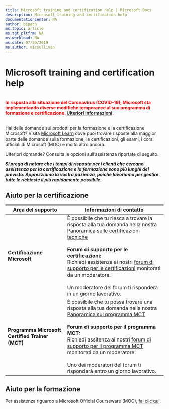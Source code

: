```yaml
---
title: Microsoft training and certification help | Microsoft Docs
description: Microsoft training and certification help
documentationcenter: NA
author: bipach
ms.topic: article
ms.tgt_pltfrm: NA
ms.workload: NA
ms.date: 07/30/2019
ms.author: micsullivan
---
```

# Microsoft training and certification help

<div style='color&#58; red;'><strong><font color="red"><br/>In risposta alla situazione del Coronavirus (COVID-19), Microsoft sta implementando diverse modifiche temporanee al suo programma di formazione e certificazione. <a href='/learn/certifications/posts/an-important-update-on-microsoft-training-and-certification'>Ulteriori informazioni</a>.</font></strong><br/><br/></div>

Hai delle domande sui prodotti per la formazione e la certificazione Microsoft? Visita [Microsoft Learn](/learn/certifications/) dove puoi trovare risposte alla maggior parte delle domande sulla formazione, le certificazioni, gli esami, i corsi ufficiali di Microsoft (MOC) e molto altro ancora.

Ulteriori domande? Consulta le opzioni sull’assistenza riportate di seguito.

***Si prega di notare che i tempi di risposta per i clienti che cercano assistenza per la certificazione e la formazione sono più lunghi del previsto. Apprezziamo la vostra pazienza, poiché lavoriamo per gestire tutte le richieste il più rapidamente possibile.***

## Aiuto per la certificazione

| Area del supporto | Informazioni di contatto |
| ------------- | --- |
| **Certificazione Microsoft** | È possibile che tu riesca a trovare la risposta alla tua domanda nella nostra [Panoramica sulle certificazioni tecniche](/learn/certifications/) <br/><br/>  **Forum di supporto per le certificazioni:** <br/>Richiedi assistenza ai nostri [forum di supporto per le certificazioni](https://aka.ms/MCPForum) monitorati da un moderatore.<br/><br/>  Un moderatore del forum ti risponderà in un giorno lavorativo. |
| **Programma Microsoft Certified Trainer (MCT)** | È possibile che tu possa trovare una risposta alla tua domanda nella nostra [Panoramica sul programma MCT](/learn/certifications/mct-certification)<br/><br/>  **Forum di supporto per il programma MCT:** <br/> Richiedi assitenza ai nostri [forum di supporto per il programma MCT](https://aka.ms/MCTForum) monitorati da un moderatore.<br/><br/> Uno dei moderatori del forum ti risponderà entro un giorno lavorativo. |

## Aiuto per la formazione

Per assistenza riguardo a Microsoft Official Courseware (MOC), [fai clic qui](https://docs.microsoft.com/learn/certifications/certification-and-training-help).